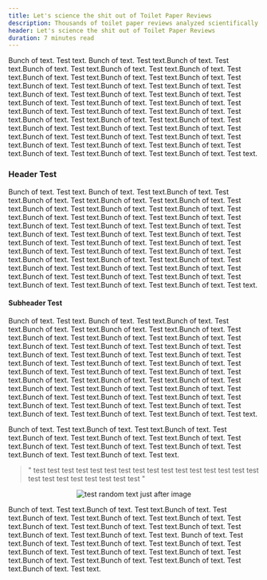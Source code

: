 ```yaml
---
title: Let's science the shit out of Toilet Paper Reviews 
description: Thousands of toilet paper reviews analyzed scientifically to determine the best quality products.
header: Let's science the shit out of Toilet Paper Reviews
duration: 7 minutes read
---
```


Bunch of text. Test text. Bunch of text. Test text.Bunch of text. Test text.Bunch of text. Test text.Bunch of text. Test text.Bunch of text. Test text.Bunch of text. Test text.Bunch of text. Test text.Bunch of text. Test text.Bunch of text. Test text.Bunch of text. Test text.Bunch of text. Test text.Bunch of text. Test text.Bunch of text. Test text.Bunch of text. Test text.Bunch of text. Test text.Bunch of text. Test text.Bunch of text. Test text.Bunch of text. Test text.Bunch of text. Test text.Bunch of text. Test text.Bunch of text. Test text.Bunch of text. Test text.Bunch of text. Test text.Bunch of text. Test text.Bunch of text. Test text.Bunch of text. Test text.Bunch of text. Test text.Bunch of text. Test text.Bunch of text. Test text.Bunch of text. Test text.Bunch of text. Test text.Bunch of text. Test text.Bunch of text. Test text.Bunch of text. Test text.Bunch of text. Test text.

### Header Test
Bunch of text. Test text. Bunch of text. Test text.Bunch of text. Test text.Bunch of text. Test text.Bunch of text. Test text.Bunch of text. Test text.Bunch of text. Test text.Bunch of text. Test text.Bunch of text. Test text.Bunch of text. Test text.Bunch of text. Test text.Bunch of text. Test text.Bunch of text. Test text.Bunch of text. Test text.Bunch of text. Test text.Bunch of text. Test text.Bunch of text. Test text.Bunch of text. Test text.Bunch of text. Test text.Bunch of text. Test text.Bunch of text. Test text.Bunch of text. Test text.Bunch of text. Test text.Bunch of text. Test text.Bunch of text. Test text.Bunch of text. Test text.Bunch of text. Test text.Bunch of text. Test text.Bunch of text. Test text.Bunch of text. Test text.Bunch of text. Test text.Bunch of text. Test text.Bunch of text. Test text.Bunch of text. Test text.Bunch of text. Test text.Bunch of text. Test text.

#### Subheader Test
Bunch of text. Test text. Bunch of text. Test text.Bunch of text. Test text.Bunch of text. Test text.Bunch of text. Test text.Bunch of text. Test text.Bunch of text. Test text.Bunch of text. Test text.Bunch of text. Test text.Bunch of text. Test text.Bunch of text. Test text.Bunch of text. Test text.Bunch of text. Test text.Bunch of text. Test text.Bunch of text. Test text.Bunch of text. Test text.Bunch of text. Test text.Bunch of text. Test text.Bunch of text. Test text.Bunch of text. Test text.Bunch of text. Test text.Bunch of text. Test text.Bunch of text. Test text.Bunch of text. Test text.Bunch of text. Test text.Bunch of text. Test text.Bunch of text. Test text.Bunch of text. Test text.Bunch of text. Test text.Bunch of text. Test text.Bunch of text. Test text.Bunch of text. Test text.Bunch of text. Test text.Bunch of text. Test text.Bunch of text. Test text.Bunch of text. Test text.





Bunch of text. Test text.Bunch of text. Test text.Bunch of text. Test text.Bunch of text. Test text.Bunch of text. Test text.Bunch of text. Test text.Bunch of text. Test text.Bunch of text. Test text.Bunch of text. Test text.Bunch of text. Test text.Bunch of text. Test text.


> " test test test test test test test test test test test test test test test test test test test test test test test test  "


<p align="center">
  <img src="http://media.gettyimages.com/photos/horse-and-dog-first-meet-picture-id471121887" alt="test">
random text just after image
</p>

Bunch of text. Test text.Bunch of text. Test text.Bunch of text. Test text.Bunch of text. Test text.Bunch of text. Test text.Bunch of text. Test text.Bunch of text. Test text.Bunch of text. Test text.Bunch of text. Test text.Bunch of text. Test text.Bunch of text. Test text.
Bunch of text. Test text.Bunch of text. Test text.Bunch of text. Test text.Bunch of text. Test text.Bunch of text. Test text.Bunch of text. Test text.Bunch of text. Test text.Bunch of text. Test text.Bunch of text. Test text.Bunch of text. Test text.Bunch of text. Test text.






